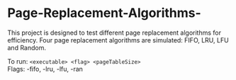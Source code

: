 # Page-Replacement-Algorithms-

This project is designed to test different page replacement algorithms for efficiency. Four page replacement algorithms are simulated: FIFO, LRU, LFU and Random.

To run: `<executable> <flag> <pageTableSize>`    
Flags: -fifo, -lru, -lfu, -ran 
